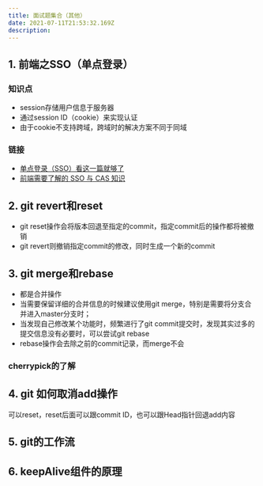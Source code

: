 ```yaml
---
title: 面试题集合（其他）
date: 2021-07-11T21:53:32.169Z
description: 
---
```


## 1. 前端之SSO（单点登录）

### 知识点
- session存储用户信息于服务器
- 通过session ID（cookie）来实现认证
- 由于cookie不支持跨域，跨域时的解决方案不同于同域

### 链接
- [单点登录（SSO）看这一篇就够了](https://www.jianshu.com/p/75edcc05acfd)
- [前端需要了解的 SSO 与 CAS 知识](https://juejin.cn/post/6844903509272297480)
  
## 2. git revert和reset

- git reset操作会将版本回退至指定的commit，指定commit后的操作都将被撤销
- git revert则撤销指定commit的修改，同时生成一个新的commit

## 3. git merge和rebase

- 都是合并操作
- 当需要保留详细的合并信息的时候建议使用git merge，特别是需要将分支合并进入master分支时；
- 当发现自己修改某个功能时，频繁进行了git commit提交时，发现其实过多的提交信息没有必要时，可以尝试git rebase
- rebase操作会去除之前的commit记录，而merge不会

### cherrypick的了解

## 4. git 如何取消add操作

可以reset，reset后面可以跟commit ID，也可以跟Head指针回退add内容

## 5. git的工作流

## 6. keepAlive组件的原理

